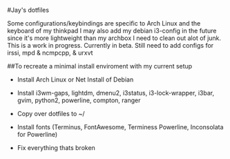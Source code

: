 #Jay's dotfiles

Some configurations/keybindings are specific to Arch Linux and the keyboard of my thinkpad
I may also add my debian i3-config in the future since it's more lightweight than my archbox
I need to clean out alot of junk. This is a work in progress. Currently in beta. 
Still need to add configs for irssi, mpd & ncmpcpp, & urxvt 

##To recreate a minimal install enviroment with my current setup
  * Install Arch Linux or Net Install of Debian
  
  * Install i3wm-gaps, lightdm, dmenu2, i3status, i3-lock-wrapper, i3bar, gvim, python2, powerline, compton, ranger

  * Copy over dotfiles to ~/

  * Install fonts (Terminus, FontAwesome, Terminess Powerline, Inconsolata for Powerline)

  * Fix everything thats broken
